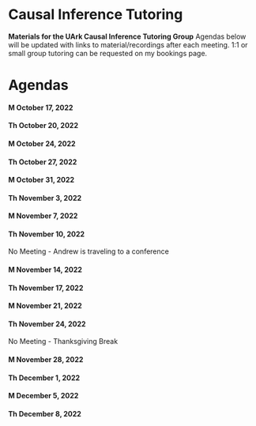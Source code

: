 # Causal Inference Tutoring
**Materials for the UArk Causal Inference Tutoring Group**
Agendas below will be updated with links to material/recordings after each meeting.
1:1 or small group tutoring can be requested on my bookings page.

# Agendas
#### M October 17, 2022

#### Th October 20, 2022
#### M October 24, 2022
#### Th October 27, 2022
#### M October 31, 2022
#### Th November 3, 2022
#### M November 7, 2022
#### Th November 10, 2022
No Meeting - Andrew is traveling to a conference  

#### M November 14, 2022
#### Th November 17, 2022
#### M November 21, 2022
#### Th November 24, 2022
No Meeting - Thanksgiving Break  

#### M November 28, 2022
#### Th December 1, 2022
#### M December 5, 2022
#### Th December 8, 2022
